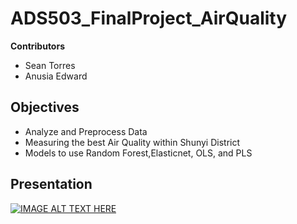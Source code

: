# ADS503_FinalProject_AirQuality

**Contributors**
- Sean Torres
- Anusia Edward

## Objectives
- Analyze and Preprocess Data
- Measuring the  best Air Quality within Shunyi District
- Models to use Random Forest,Elasticnet, OLS, and PLS


## Presentation

[![IMAGE ALT TEXT HERE](https://img.youtube.com/vi/0p7yDSFeKBE/sddefault/1.jpg)](https://youtu.be/0p7yDSFeKBE)
